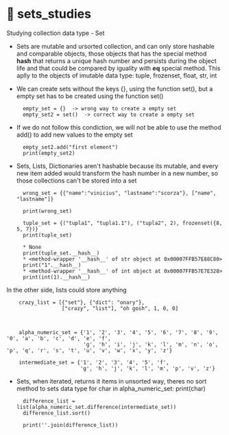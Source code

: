 # &#128013;  sets_studies
Studying collection data type - Set


* Sets are mutable and ursorted collection, and can only store hashable and comparable objects, those objects that has the special method __hash__ that returns a unique hash number and persists during the object life and that could be compared by iguality with __eq__ special method. This aplly to the objects of imutable data type: tuple, frozenset, float, str, int


* We can create sets without the keys {}, using the function set(), but a empty set has to be created using the function set()


        empty_set = {}  -> wrong way to create a empty set
        empty_set2 = set()  -> correct way to create a empty set

* If we do not follow this condiction, we will not be able to use the method add() to add new values to the empty set

        empty_set2.add("first element")
        print(empty_set2)


* Sets, Lists, Dictionaries aren't hashable because its mutable, and every new item added would transform the hash number in a new number, so those collections can't be stored into a set

        wrong_set = {{"name":"vinicius", "lastname":"scorza"}, ["name", "lastname"]}

        print(wrong_set)

        tuple_set = {("tupla1", "tupla1.1"), ("tupla2", 2), frozenset({8, 5, 7})}
        print(tuple_set)

        * None
        print(tuple_set.__hash__)
        * <method-wrapper '__hash__' of str object at 0x00007FFB57E88C80>
        print("1".__hash__)
        * <method-wrapper '__hash__' of int object at 0x00007FFB57E7E328>
        print(int(1).__hash__)

In the other side, lists could store anything

        crazy_list = [{"set"}, {"dict": "onary"},
                      ["crazy", "list"], "oh gosh", 1, 0, 0]



        alpha_numeric_set = {'1', '2', '3', '4', '5', '6', '7', '8', '9', '0', 'a', 'b', 'c', 'd', 'e', 'f',
                             'g', 'h', 'i', 'j', 'k', 'l', 'm', 'n', 'o', 'p', 'q', 'r', 's', 't', 'u', 'v', 'w', 'x', 'y', 'z'}

        intermediate_set = {'1', '2', '3', '4', '5', 'f',
                            'g', 'h', 'j', 'k', 'l', 'm', 'p', 'v', 'z'}

* Sets, when iterated, returns it items in unsorted way, theres no sort method to sets data type
for char in alpha_numeric_set:
    print(char)


        difference_list = list(alpha_numeric_set.difference(intermediate_set))
        difference_list.sort()

        print(''.join(difference_list))
